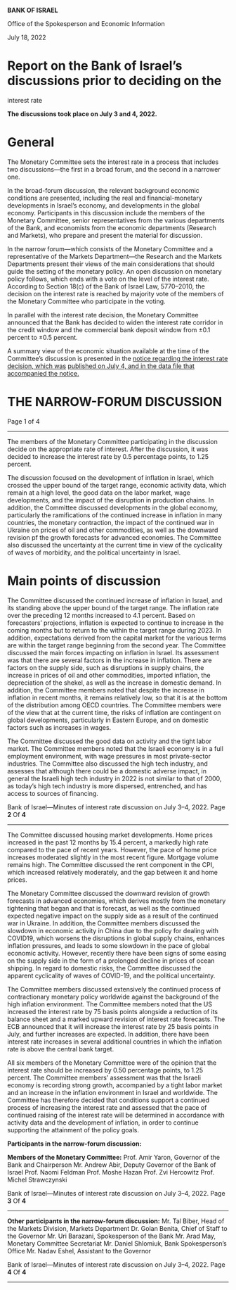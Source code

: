 **BANK OF ISRAEL**

Office of the Spokesperson and Economic Information


July 18, 2022

# Report on the Bank of Israel’s discussions prior to deciding on the
 interest rate

**The discussions took place on July 3 and 4, 2022.**

# General

The Monetary Committee sets the interest rate in a process that includes two
discussions––the first in a broad forum, and the second in a narrower one.

In the broad-forum discussion, the relevant background economic conditions are
presented, including the real and financial-monetary developments in Israel’s economy,
and developments in the global economy. Participants in this discussion include the
members of the Monetary Committee, senior representatives from the various
departments of the Bank, and economists from the economic departments (Research and
Markets), who prepare and present the material for discussion.

In the narrow forum—which consists of the Monetary Committee and a representative
of the Markets Department—the Research and the Markets Departments present their
views of the main considerations that should guide the setting of the monetary policy.
An open discussion on monetary policy follows, which ends with a vote on the level of
the interest rate. According to Section 18(c) of the Bank of Israel Law, 5770–2010, the
decision on the interest rate is reached by majority vote of the members of the Monetary
Committee who participate in the voting.

In parallel with the interest rate decision, the Monetary Committee announced that the
Bank has decided to widen the interest rate corridor in the credit window and the
commercial bank deposit window from ±0.1 percent to ±0.5 percent.

A summary view of the economic situation available at the time of the Committee’s
discussion is presented in the [notice regarding the interest rate decision, which was](https://www.boi.org.il/en/NewsAndPublications/PressReleases/Pages/3-1-22.aspx)
[published on July 4, and in the data file that accompanied the notice.](https://www.boi.org.il/en/NewsAndPublications/PressReleases/Documents/2022-1-Presentation%20for%20Jan%203%202022%20int%20rate.pptx)

# THE NARROW-FORUM DISCUSSION

Page 1 of 4


-----

The members of the Monetary Committee participating in the discussion decide on the
appropriate rate of interest. After the discussion, it was decided to increase the interest
rate by 0.5 percentage points, to 1.25 percent.

The discussion focused on the development of inflation in Israel, which crossed the
upper bound of the target range, economic activity data, which remain at a high level,
the good data on the labor market, wage developments, and the impact of the disruption
in production chains. In addition, the Committee discussed developments in the global
economy, particularly the ramifications of the continued increase in inflation in many
countries, the monetary contraction, the impact of the continued war in Ukraine on
prices of oil and other commodities, as well as the downward revision pf the growth
forecasts for advanced economies. The Committee also discussed the uncertainty at the
current time in view of the cyclicality of waves of morbidity, and the political
uncertainty in Israel.

# Main points of discussion

The Committee discussed the continued increase of inflation in Israel, and its standing
above the upper bound of the target range. The inflation rate over the preceding 12
months increased to 4.1 percent. Based on forecasters’ projections, inflation is expected
to continue to increase in the coming months but to return to the within the target range
during 2023. In addition, expectations derived from the capital market for the various
terms are within the target range beginning from the second year. The Committee
discussed the main forces impacting on inflation in Israel. Its assessment was that there
are several factors in the increase in inflation. There are factors on the supply side, such
as disruptions in supply chains, the increase in prices of oil and other commodities,
imported inflation, the depreciation of the shekel, as well as the increase in domestic
demand. In addition, the Committee members noted that despite the increase in inflation
in recent months, it remains relatively low, so that it is at the bottom of the distribution
among OECD countries. The Committee members were of the view that at the current
time, the risks of inflation are contingent on global developments, particularly in Eastern
Europe, and on domestic factors such as increases in wages.

The Committee discussed the good data on activity and the tight labor market. The
Committee members noted that the Israeli economy is in a full employment
environment, with wage pressures in most private-sector industries. The Committee also
discussed the high tech industry, and assesses that although there could be a domestic
adverse impact, in general the Israeli high tech industry in 2022 is not similar to that of
2000, as today’s high tech industry is more dispersed, entrenched, and has access to
sources of financing.

Bank of Israel—Minutes of interest rate discussion on July 3–4, 2022. Page **2** Of **4**


-----

The Committee discussed housing market developments. Home prices increased in the
past 12 months by 15.4 percent, a markedly high rate compared to the pace of recent
years. However, the pace of home price increases moderated slightly in the most recent
figure. Mortgage volume remains high. The Committee discussed the rent component in
the CPI, which increased relatively moderately, and the gap between it and home prices.

The Monetary Committee discussed the downward revision of growth forecasts in
advanced economies, which derives mostly from the monetary tightening that began and
that is forecast, as well as the continued expected negative impact on the supply side as
a result of the continued war in Ukraine. In addition, the Committee members discussed
the slowdown in economic activity in China due to the policy for dealing with COVID19, which worsens the disruptions in global supply chains, enhances inflation pressures,
and leads to some slowdown in the pace of global economic activity. However, recently
there have been signs of some easing on the supply side in the form of a prolonged
decline in prices of ocean shipping. In regard to domestic risks, the Committee discussed
the apparent cyclicality of waves of COVID-19, and the political uncertainty.

The Committee members discussed extensively the continued process of contractionary
monetary policy worldwide against the background of the high inflation environment.
The Committee members noted that the US increased the interest rate by 75 basis points
alongside a reduction of its balance sheet and a marked upward revision of interest rate
forecasts. The ECB announced that it will increase the interest rate by 25 basis points in
July, and further increases are expected. In addition, there have been interest rate
increases in several additional countries in which the inflation rate is above the central
bank target.

All six members of the Monetary Committee were of the opinion that the interest rate
should be increased by 0.50 percentage points, to 1.25 percent. The Committee members’
assessment was that the Israeli economy is recording strong growth, accompanied by a
tight labor market and an increase in the inflation environment in Israel and worldwide.
The Committee has therefore decided that conditions support a continued process of
increasing the interest rate and assessed that the pace of continued raising of the interest
rate will be determined in accordance with activity data and the development of
inflation, in order to continue supporting the attainment of the policy goals.

**Participants in the narrow-forum discussion:**

**Members of the Monetary Committee:**
Prof. Amir Yaron, Governor of the Bank and Chairperson
Mr. Andrew Abir, Deputy Governor of the Bank of Israel
Prof. Naomi Feldman
Prof. Moshe Hazan
Prof. Zvi Hercowitz
Prof. Michel Strawczynski

Bank of Israel—Minutes of interest rate discussion on July 3–4, 2022. Page **3** Of **4**


-----

**Other participants in the narrow-forum discussion:**
Mr. Tal Biber, Head of the Markets Division, Markets Department
Dr. Golan Benita, Chief of Staff to the Governor
Mr. Uri Barazani, Spokesperson of the Bank
Mr. Arad May, Monetary Committee Secretariat
Mr. Daniel Shlomiuk, Bank Spokesperson’s Office
Mr. Nadav Eshel, Assistant to the Governor

Bank of Israel—Minutes of interest rate discussion on July 3–4, 2022. Page **4** Of **4**


-----

